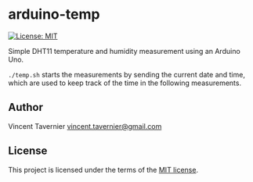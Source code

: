# arduino-temp

[![License: MIT](https://img.shields.io/badge/License-MIT-yellow.svg)](https://opensource.org/licenses/MIT)

Simple DHT11 temperature and humidity measurement using an Arduino Uno.

`./temp.sh` starts the measurements by sending the current date and time, which
are used to keep track of the time in the following measurements.

## Author

Vincent Tavernier <vincent.tavernier@gmail.com>

## License

This project is licensed under the terms of the [MIT license](LICENSE).
